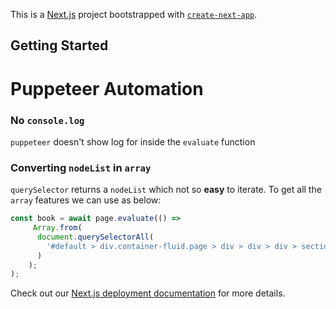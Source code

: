 This is a [Next.js](https://nextjs.org/) project bootstrapped with [`create-next-app`](https://github.com/vercel/next.js/tree/canary/packages/create-next-app).

## Getting Started

# Puppeteer Automation

### No `console.log`

`puppeteer` doesn't show log for inside the `evaluate` function

### Converting `nodeList` in `array`

`querySelector` returns a `nodeList` which not so **easy** to iterate.
To get all the `array` features we can use as below:

```ts
const book = await page.evaluate(() =>
     Array.from(
      document.querySelectorAll(
        '#default > div.container-fluid.page > div > div > div > section > div > ol > li'
      )
    );
);

```

Check out our [Next.js deployment documentation](https://nextjs.org/docs/deployment) for more details.
